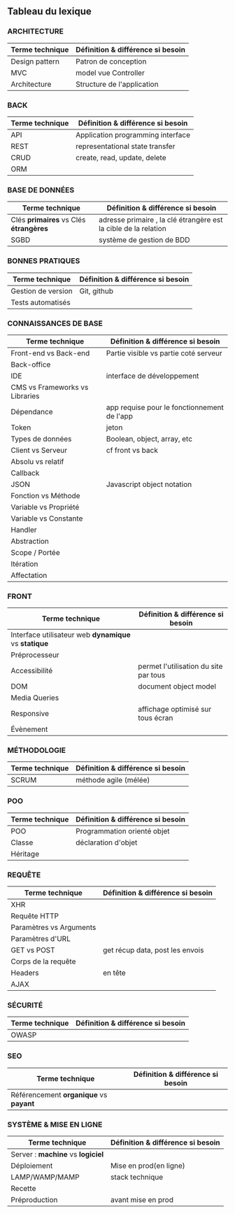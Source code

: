 ## Tableau du lexique

### ARCHITECTURE

| Terme technique | Définition & différence si besoin |
| --------------- | --------------------------------- |
| Design pattern  | Patron de conception              |
| MVC             | model vue Controller              |
| Architecture    | Structure de l'application        |

### BACK

| Terme technique | Définition & différence si besoin |
| --------------- | --------------------------------- |
| API             | Application programming interface |
| REST            | representational state transfer   |
| CRUD            | create, read, update, delete      |
| ORM             |                                   |

### BASE DE DONNÉES

| Terme technique                           | Définition & différence si besoin                               |
| ----------------------------------------- | --------------------------------------------------------------- |
| Clés **primaires** vs Clés **étrangères** | adresse primaire , la clé étrangère est la cible de la relation |
| SGBD                                      | système de gestion de BDD                                       |

### BONNES PRATIQUES

| Terme technique    | Définition & différence si besoin |
| ------------------ | --------------------------------- |
| Gestion de version | Git, github                       |
| Tests automatisés  |                                   |

### CONNAISSANCES DE BASE

| Terme technique                | Définition & différence si besoin           |
| ------------------------------ | ------------------------------------------- |
| Front-end vs Back-end          | Partie visible vs partie coté serveur       |
| Back-office                    |                                             |
| IDE                            | interface de développement                  |
| CMS vs Frameworks vs Libraries |                                             |
| Dépendance                     | app requise pour le fonctionnement de l'app |
| Token                          | jeton                                       |
| Types de données               | Boolean, object, array, etc                 |
| Client vs Serveur              | cf front vs back                            |
| Absolu vs relatif              |                                             |
| Callback                       |                                             |
| JSON                           | Javascript object notation                  |
| Fonction vs Méthode            |                                             |
| Variable vs Propriété          |                                             |
| Variable vs Constante          |                                             |
| Handler                        |                                             |
| Abstraction                    |                                             |
| Scope / Portée                 |                                             |
| Itération                      |                                             |
| Affectation                    |                                             |

### FRONT

| Terme technique                                         | Définition & différence si besoin     |
| ------------------------------------------------------- | ------------------------------------- |
| Interface utilisateur web **dynamique** vs **statique** |                                       |
| Préprocesseur                                           |                                       |
| Accessibilité                                           | permet l'utilisation du site par tous |
| DOM                                                     | document object model                 |
| Media Queries                                           |                                       |
| Responsive                                              | affichage optimisé sur tous écran     |
| Évènement                                               |                                       |

### MÉTHODOLOGIE

| Terme technique | Définition & différence si besoin |
| --------------- | --------------------------------- |
| SCRUM           | méthode agile (mélée)             |

### POO

| Terme technique | Définition & différence si besoin |
| --------------- | --------------------------------- |
| POO             | Programmation orienté objet       |
| Classe          | déclaration d'objet               |
| Héritage        |                                   |

### REQUÊTE

| Terme technique         | Définition & différence si besoin |
| ----------------------- | --------------------------------- |
| XHR                     |                                   |
| Requête HTTP            |                                   |
| Paramètres vs Arguments |                                   |
| Paramètres d'URL        |                                   |
| GET vs POST             | get récup data, post les envois   |
| Corps de la requête     |                                   |
| Headers                 | en tête                           |
| AJAX                    |                                   |

### SÉCURITÉ

| Terme technique | Définition & différence si besoin |
| --------------- | --------------------------------- |
| OWASP           |                                   |

### SEO

| Terme technique                           | Définition & différence si besoin |
| ----------------------------------------- | --------------------------------- |
| Référencement **organique** vs **payant** |                                   |

### SYSTÈME & MISE EN LIGNE

| Terme technique                      | Définition & différence si besoin |
| ------------------------------------ | --------------------------------- |
| Server : **machine** vs **logiciel** |                                   |
| Déploiement                          | Mise en prod(en ligne)            |
| LAMP/WAMP/MAMP                       | stack technique                   |
| Recette                              |                                   |
| Préproduction                        | avant mise en prod                |
